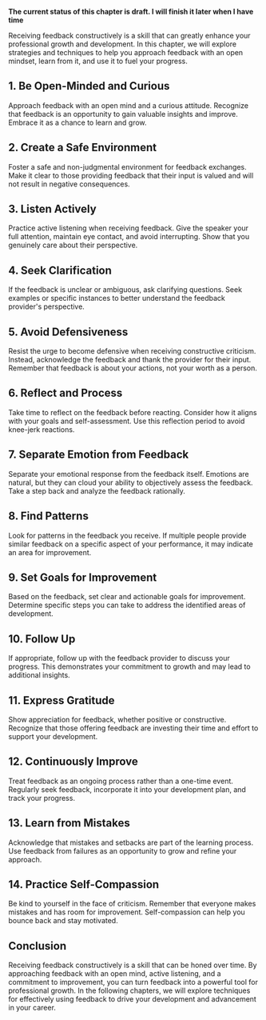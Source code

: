 **The current status of this chapter is draft. I will finish it later when I have time**

Receiving feedback constructively is a skill that can greatly enhance your professional growth and development. In this chapter, we will explore strategies and techniques to help you approach feedback with an open mindset, learn from it, and use it to fuel your progress.

**1. Be Open-Minded and Curious**
---------------------------------

Approach feedback with an open mind and a curious attitude. Recognize that feedback is an opportunity to gain valuable insights and improve. Embrace it as a chance to learn and grow.

**2. Create a Safe Environment**
--------------------------------

Foster a safe and non-judgmental environment for feedback exchanges. Make it clear to those providing feedback that their input is valued and will not result in negative consequences.

**3. Listen Actively**
----------------------

Practice active listening when receiving feedback. Give the speaker your full attention, maintain eye contact, and avoid interrupting. Show that you genuinely care about their perspective.

**4. Seek Clarification**
-------------------------

If the feedback is unclear or ambiguous, ask clarifying questions. Seek examples or specific instances to better understand the feedback provider's perspective.

**5. Avoid Defensiveness**
--------------------------

Resist the urge to become defensive when receiving constructive criticism. Instead, acknowledge the feedback and thank the provider for their input. Remember that feedback is about your actions, not your worth as a person.

**6. Reflect and Process**
--------------------------

Take time to reflect on the feedback before reacting. Consider how it aligns with your goals and self-assessment. Use this reflection period to avoid knee-jerk reactions.

**7. Separate Emotion from Feedback**
-------------------------------------

Separate your emotional response from the feedback itself. Emotions are natural, but they can cloud your ability to objectively assess the feedback. Take a step back and analyze the feedback rationally.

**8. Find Patterns**
--------------------

Look for patterns in the feedback you receive. If multiple people provide similar feedback on a specific aspect of your performance, it may indicate an area for improvement.

**9. Set Goals for Improvement**
--------------------------------

Based on the feedback, set clear and actionable goals for improvement. Determine specific steps you can take to address the identified areas of development.

**10. Follow Up**
-----------------

If appropriate, follow up with the feedback provider to discuss your progress. This demonstrates your commitment to growth and may lead to additional insights.

**11. Express Gratitude**
-------------------------

Show appreciation for feedback, whether positive or constructive. Recognize that those offering feedback are investing their time and effort to support your development.

**12. Continuously Improve**
----------------------------

Treat feedback as an ongoing process rather than a one-time event. Regularly seek feedback, incorporate it into your development plan, and track your progress.

**13. Learn from Mistakes**
---------------------------

Acknowledge that mistakes and setbacks are part of the learning process. Use feedback from failures as an opportunity to grow and refine your approach.

**14. Practice Self-Compassion**
--------------------------------

Be kind to yourself in the face of criticism. Remember that everyone makes mistakes and has room for improvement. Self-compassion can help you bounce back and stay motivated.

**Conclusion**
--------------

Receiving feedback constructively is a skill that can be honed over time. By approaching feedback with an open mind, active listening, and a commitment to improvement, you can turn feedback into a powerful tool for professional growth. In the following chapters, we will explore techniques for effectively using feedback to drive your development and advancement in your career.
